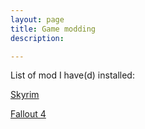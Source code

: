 ```yaml
---
layout: page
title: Game modding
description:

---
```


List of mod I have(d) installed:

[Skyrim](https://github.com/animalizers/anii/blob/master/gamemod/tesv-skyrim.csv)

[Fallout 4](https://github.com/animalizers/anii/blob/master/gamemod/fallout4.csv)